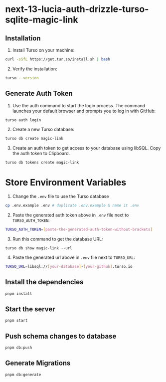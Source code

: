 # next-13-lucia-auth-drizzle-turso-sqlite-magic-link

## Installation

1. Install Turso on your machine:

```bash
curl -sSfL https://get.tur.so/install.sh | bash
```

2. Verify the installation:

```bash
turso --version
```

## Generate Auth Token

1. Use the auth command to start the login process. The command launches your default browser and prompts you to log in with GitHub:

```bash
turso auth login
```

2. Create a new Turso database:

```bash
turso db create magic-link
```

3. Create an auth token to get access to your database using libSQL. Copy the auth token to Clipboard.

```bash
turso db tokens create magic-link
```

# Store Environment Variables

1. Change the `.env` file to use the Turso database

```bash
cp .env.example .env # duplicate .env.example & name it .env
```

2. Paste the generated auth token above in `.env` file next to `TURSO_AUTH_TOKEN`:

```bash
TURSO_AUTH_TOKEN=[paste-the-generated-auth-token-without-brackets]
```

3. Run this command to get the database URL:

```
turso db show magic-link --url
```

4. Paste the generated url above in `.env` file next to `TURSO_URL`:

```bash
TURSO_URL=libsql://[your-database]-[your-github].turso.io
```

## Install the dependencies

```bash
pnpm install
```

## Start the server

```bash
pnpm start
```

## Push schema changes to database

```bash
pnpm db:push
```

## Generate Migrations

```bash
pnpm db:generate
```
